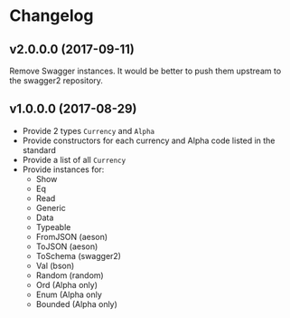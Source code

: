 # Changelog

## v2.0.0.0 (2017-09-11)

Remove Swagger instances. It would be better to push them upstream to the swagger2 repository.


## v1.0.0.0 (2017-08-29)
  
- Provide 2 types `Currency` and `Alpha`
- Provide constructors for each currency and Alpha code listed in the standard
- Provide a list of all `Currency`
- Provide instances for:
  - Show
  - Eq
  - Read
  - Generic
  - Data
  - Typeable
  - FromJSON (aeson)
  - ToJSON   (aeson)
  - ToSchema (swagger2)
  - Val      (bson)
  - Random   (random)
  - Ord (Alpha only)
  - Enum (Alpha only
  - Bounded (Alpha only)
